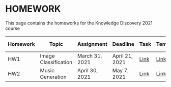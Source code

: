 # HOMEWORK
This page contains the homeworks for the Knowledge Discovery 2021 course

| Homework | Topic | Assignment | Deadline | Task | Template | Submission Form |
| -------- | --------- | ------------ | -------- | -------------- | -------- | ------------- |
| HW1     | Image Classification | March 31, 2021 | April 21, 2021 | [Link](hw1-2021.md) | [Link](https://www.overleaf.com/read/fttvfxqgvfvs) | [Link](https://forms.gle/z7qvczqM2Vr1an9MA) |
| HW2     | Music Generation | April 30, 2021 | May 7, 2021 | [Link](404) | [Link](404) | [Link](404) |

[404]: /knowledge-discovery-course/fallback
